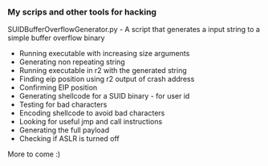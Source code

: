 ### My scrips and other tools for hacking

SUIDBufferOverflowGenerator.py - A script that generates a input string to a simple buffer overflow binary
- Running executable with increasing size arguments
- Generating non repeating string
- Running executable in r2 with the generated string
- Finding eip position using r2 output of crash address
- Confirming EIP position
- Generating shellcode for a SUID binary - for user id
- Testing for bad characters
- Encoding shellcode to avoid bad characters
- Looking for useful jmp and call instructions
- Generating the full payload
- Checking if ASLR is turned off

More to come :)
